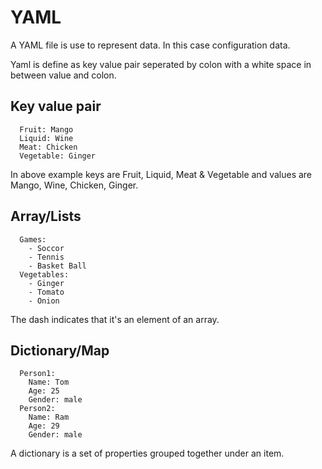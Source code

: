 # YAML

A YAML file is use to represent data. In this case configuration data.

Yaml is define as key value pair seperated by colon with a white space in between value and colon.

## Key value pair

```
  Fruit: Mango
  Liquid: Wine
  Meat: Chicken
  Vegetable: Ginger
```

 In above example keys are Fruit, Liquid, Meat & Vegetable and values are Mango, Wine, Chicken, Ginger.

## Array/Lists

```
  Games:
    - Soccor
    - Tennis
    - Basket Ball
  Vegetables:
    - Ginger
    - Tomato
    - Onion
```

The dash indicates that it's an element of an array.

## Dictionary/Map

```
  Person1:
    Name: Tom
    Age: 25
    Gender: male
  Person2:
    Name: Ram
    Age: 29
    Gender: male
```

A dictionary is a set of properties grouped together under an item.

